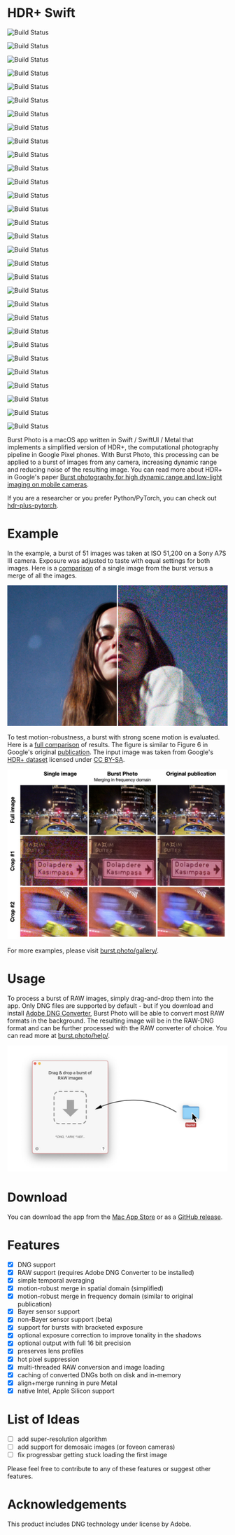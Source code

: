 # HDR+ Swift
![Build Status](https://github.com/SZim92/hdr-plus-swift/actions/workflows/main.yml/badge.svg)

![Build Status](https://github.com/SZim92/hdr-plus-swift/actions/workflows/main.yml/badge.svg)

![Build Status](https://github.com/SZim92/hdr-plus-swift/actions/workflows/main.yml/badge.svg)

![Build Status](https://github.com/SZim92/hdr-plus-swift/actions/workflows/main.yml/badge.svg)

![Build Status](https://github.com/SZim92/hdr-plus-swift/actions/workflows/main.yml/badge.svg)

![Build Status](https://github.com/SZim92/hdr-plus-swift/actions/workflows/main.yml/badge.svg)

![Build Status](https://github.com/SZim92/hdr-plus-swift/actions/workflows/main.yml/badge.svg)

![Build Status](https://github.com/SZim92/hdr-plus-swift/actions/workflows/main.yml/badge.svg)

![Build Status](https://github.com/SZim92/hdr-plus-swift/actions/workflows/main.yml/badge.svg)

![Build Status](https://github.com/SZim92/hdr-plus-swift/actions/workflows/main.yml/badge.svg)

![Build Status](https://github.com/SZim92/hdr-plus-swift/actions/workflows/main.yml/badge.svg)

![Build Status](https://github.com/SZim92/hdr-plus-swift/actions/workflows/main.yml/badge.svg)

![Build Status](https://github.com/SZim92/hdr-plus-swift/actions/workflows/main.yml/badge.svg)

![Build Status](https://github.com/SZim92/hdr-plus-swift/actions/workflows/main.yml/badge.svg)

![Build Status](https://github.com/SZim92/hdr-plus-swift/actions/workflows/main.yml/badge.svg)

![Build Status](https://github.com/SZim92/hdr-plus-swift/actions/workflows/main.yml/badge.svg)

![Build Status](https://github.com/SZim92/hdr-plus-swift/actions/workflows/main.yml/badge.svg)

![Build Status](https://github.com/SZim92/hdr-plus-swift/actions/workflows/main.yml/badge.svg)

![Build Status](https://github.com/SZim92/hdr-plus-swift/actions/workflows/main.yml/badge.svg)

![Build Status](https://github.com/SZim92/hdr-plus-swift/actions/workflows/main.yml/badge.svg)

![Build Status](https://github.com/SZim92/hdr-plus-swift/actions/workflows/main.yml/badge.svg)

![Build Status](https://github.com/SZim92/hdr-plus-swift/actions/workflows/main.yml/badge.svg)

![Build Status](https://github.com/SZim92/hdr-plus-swift/actions/workflows/main.yml/badge.svg)

![Build Status](https://github.com/SZim92/hdr-plus-swift/actions/workflows/main.yml/badge.svg)

![Build Status](https://github.com/SZim92/hdr-plus-swift/actions/workflows/main.yml/badge.svg)

![Build Status](https://github.com/SZim92/hdr-plus-swift/actions/workflows/main.yml/badge.svg)

![Build Status](https://github.com/SZim92/hdr-plus-swift/actions/workflows/ci.yml/badge.svg)

![Build Status](https://github.com/SZim92/hdr-plus-swift/actions/workflows/ci.yml/badge.svg)

![Build Status](https://github.com/SZim92/hdr-plus-swift/actions/workflows/ci.yml/badge.svg)

![Build Status](https://github.com/SZim92/hdr-plus-swift/actions/workflows/ci.yml/badge.svg)


Burst Photo is a macOS app written in Swift / SwiftUI / Metal that implements a simplified version of HDR+, the computational photography pipeline in Google Pixel phones. With Burst Photo, this processing can be applied to a burst of images from any camera, increasing dynamic range and reducing noise of the resulting image. You can read more about HDR+ in Google's paper [Burst photography for high dynamic range and low-light imaging on mobile cameras](http://static.googleusercontent.com/media/www.hdrplusdata.org/en//hdrplus.pdf).

If you are a researcher or you prefer Python/PyTorch, you can check out [hdr-plus-pytorch](https://github.com/martin-marek/hdr-plus-pytorch).

# Example

In the example, a burst of 51 images was taken at ISO 51,200 on a Sony A7S III camera. Exposure was adjusted to taste with equal settings for both images. Here is a [comparison](docs/assets/images/gallery/monika_stars.jpg) of a single image from the burst versus a merge of all the images.

![](docs/assets/images/home/monika_stars.jpg)

To test motion-robustness, a burst with strong scene motion is evaluated. Here is a [full comparison](docs/assets/images/gallery/robustness_comparison.jpg) of results. The figure is similar to Figure 6 in Google's original [publication](http://static.googleusercontent.com/media/www.hdrplusdata.org/en//hdrplus.pdf). The input image was taken from Google's [HDR+ dataset](https://hdrplusdata.org/dataset.html) licensed under [CC BY-SA](https://creativecommons.org/licenses/by-sa/4.0/).

![](docs/assets/images/tech/robustness_comparison.jpg)

For more examples, please visit [burst.photo/gallery/](https://burst.photo/gallery/).

# Usage

To process a burst of RAW images, simply drag-and-drop them into the app. Only DNG files are supported by default - but if you download and install [Adobe DNG Converter](https://helpx.adobe.com/camera-raw/using/adobe-dng-converter.html), Burst Photo will be able to convert most RAW formats in the background. The resulting image will be in the RAW-DNG format and can be further processed with the RAW converter of choice. You can read more at [burst.photo/help/](https://burst.photo/help/).

![](docs/assets/images/help/drag-and-drop.jpg)

# Download

You can download the app from the [Mac App Store](https://burst.photo/download/) or as a [GitHub release](https://github.com/martin-marek/hdr-plus-swift/releases).

# Features
- [x] DNG support
- [x] RAW support (requires Adobe DNG Converter to be installed)
- [x] simple temporal averaging
- [x] motion-robust merge in spatial domain (simplified)
- [x] motion-robust merge in frequency domain (similar to original publication)
- [x] Bayer sensor support
- [x] non-Bayer sensor support (beta)
- [x] support for bursts with bracketed exposure
- [x] optional exposure correction to improve tonality in the shadows
- [x] optional output with full 16 bit precision
- [x] preserves lens profiles
- [x] hot pixel suppression
- [x] multi-threaded RAW conversion and image loading
- [x] caching of converted DNGs both on disk and in-memory
- [x] align+merge running in pure Metal
- [x] native Intel, Apple Silicon support

# List of Ideas
- [ ] add super-resolution algorithm
- [ ] add support for demosaic images (or foveon cameras)
- [ ] fix progressbar getting stuck loading the first image

Please feel free to contribute to any of these features or suggest other features.

# Acknowledgements

This product includes DNG technology under license by Adobe.
